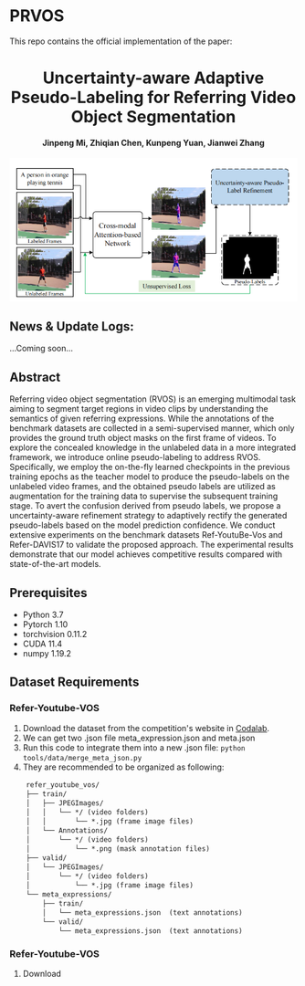 # PRVOS

This repo contains the official implementation of the paper:
<div align="center">
<h1>
<b>
Uncertainty-aware Adaptive Pseudo-Labeling for Referring Video Object Segmentation
</b>
</h1>
<h4>
<b>
Jinpeng Mi, Zhiqian Chen, Kunpeng Yuan, Jianwei Zhang
</b>
</h4>
</div>
<div align="center">
  <img src="PRVOS/structure.png">
</div>

## News & Update Logs:
...Coming soon...
## Abstract
Referring video object segmentation (RVOS) is an emerging multimodal task aiming to segment target regions in video clips by understanding the semantics of given referring expressions. While the annotations of the benchmark datasets are collected in a semi-supervised manner, which only provides the ground truth object masks on the first frame of videos. To explore the concealed knowledge in the unlabeled data in a more integrated framework, we introduce online pseudo-labeling to address RVOS. Specifically, we employ the on-the-fly learned checkpoints in the previous training epochs as the teacher model to produce the pseudo-labels on the unlabeled video frames, and the obtained pseudo labels are utilized as augmentation for the training data to supervise the subsequent training stage. To avert the confusion derived from pseudo labels, we propose a uncertainty-aware refinement strategy to adaptively rectify the generated pseudo-labels based on the model prediction confidence. We conduct extensive experiments on the benchmark datasets Ref-YoutuBe-Vos and Refer-DAVIS17 to validate the proposed approach. The experimental results demonstrate that our model achieves competitive results compared with state-of-the-art models.
## Prerequisites
- Python 3.7
- Pytorch 1.10
- torchvision 0.11.2
- CUDA 11.4
- numpy 1.19.2
## Dataset Requirements
### Refer-Youtube-VOS
1. Download the dataset from the competition's website in [Codalab](https://competitions.codalab.org/competitions/29139#participate-get_data).
2. We can get two .json file meta_expression.json and meta.json
3. Run this code to integrate them into a new .json file:
    `python tools/data/merge_meta_json.py`
4. They are recommended to be organized as following:
```text
    refer_youtube_vos/ 
    ├── train/
    │   ├── JPEGImages/
    │   │   └── */ (video folders)
    │   │       └── *.jpg (frame image files) 
    │   └── Annotations/
    │       └── */ (video folders)
    │           └── *.png (mask annotation files) 
    ├── valid/
    │   └── JPEGImages/
    │       └── */ (video folders)
    │           └── *.jpg (frame image files) 
    └── meta_expressions/
        ├── train/
        │   └── meta_expressions.json  (text annotations)
        └── valid/
            └── meta_expressions.json  (text annotations)
```

### Refer-Youtube-VOS
1. Download
